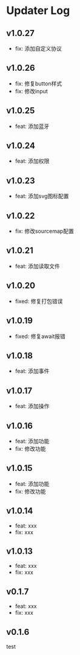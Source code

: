 # Updater Log

## v1.0.27

- fix: 添加自定义协议

## v1.0.26

- fix: 修复button样式
- fix: 修改input

## v1.0.25

- feat: 添加蓝牙

## v1.0.24

- feat: 添加权限

## v1.0.23

- feat: 添加svg图标配置

## v1.0.22

- fix: 修改sourcemap配置
 
## v1.0.21 

- feat: 添加读取文件

## v1.0.20

- fixed: 修复打包错误

## v1.0.19

- fixed: 修复await报错

## v1.0.18

- feat: 添加事件

## v1.0.17

- feat: 添加操作

## v1.0.16

- feat: 添加功能
- fix: 修改功能

## v1.0.15

- feat: 添加功能
- fix: 修改功能

## v1.0.14

- feat: xxx
- fix: xxx

## v1.0.13

- feat: xxx
- fix: xxx

## v0.1.7

- feat: xxx
- fix: xxx

## v0.1.6

test